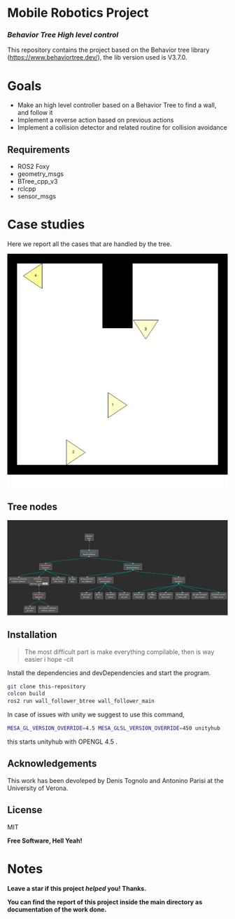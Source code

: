 # Mobile Robotics Project

### _Behavior Tree High level control_
This repository contains the project based on the Behavior tree library (https://www.behaviortree.dev/), the lib version used is V3.7.0.


# Goals
- Make an high level controller based on a Behavior Tree to find a wall, and follow it
- Implement a reverse action based on previous actions
- Implement a collision detector and related routine for collision avoidance

## Requirements 

- ROS2 Foxy
- geometry_msgs
- BTree\_cpp\_v3
- rclcpp
- sensor_msgs


# Case studies
Here we report all the cases that are handled by the tree.

![alt text](images/cases.png)

## Tree nodes

![alt text](images/tree.png)

## Installation

> The most difficult part is make everything compilable, then is way easier i hope 
> \-cit



Install the dependencies and devDependencies and start the program.

```bash
git clone this-repository
colcon build
ros2 run wall_follower_btree wall_follower_main
```



In case of issues with unity we suggest to use this command, 

```bash
MESA_GL_VERSION_OVERRIDE=4.5 MESA_GLSL_VERSION_OVERRIDE=450 unityhub
```
this starts unityhub with OPENGL 4.5 .

## Acknowledgements

This work has been devoleped by Denis Tognolo and Antonino Parisi at the University of Verona.

## License

MIT

**Free Software, Hell Yeah!**

# Notes 

**Leave a star if this project _helped_ you! Thanks.**

**You can find the report of this project inside the main directory as documentation of the work done.**

